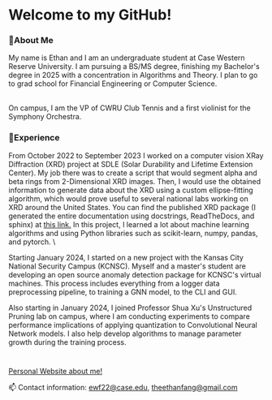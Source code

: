 ### <h1>Welcome to my GitHub!</h1>
<h3>🌱About Me</h3>

My name is Ethan and I am an undergraduate student at Case Western Reserve University. I am pursuing a BS/MS degree, finishing my Bachelor's degree in 2025 with a concentration in Algorithms and Theory. I plan to go to grad school for Financial Engineering or Computer Science. <br><br>

On campus, I am the VP of CWRU Club Tennis and a first violinist for the Symphony Orchestra.

<h3>🔭Experience</h3>
From October 2022 to September 2023 I worked on a computer vision XRay Diffraction (XRD) project at SDLE (Solar Durability and Lifetime Extension Center). My job there was to create a script that would segment alpha and beta rings from 2-Dimensional XRD images. Then, I would use the obtained information to generate data about the XRD using a custom ellipse-fitting algorithm, which would prove useful to several national labs working on XRD around the United States. You can find the published XRD package (I generated the entire documentation using docstrings, ReadTheDocs, and sphinx) at <a href = "https://pypi.org/project/XRDimage/#description">this link.</a> In this project, I learned a lot about machine learning algorithms and using Python libraries such as scikit-learn, numpy, pandas, and pytorch. \

Starting January 2024, I started on a new project with the Kansas City National Security Campus (KCNSC). Myself and a master's student are developing an open source anomaly detection package for KCNSC's virtual machines. This process includes everything from a logger data preprocessing pipeline, to training a GNN model, to the CLI and GUI. 

Also starting in January 2024, I joined Professor Shua Xu's Unstructured Pruning lab on campus, where I am conducting experiments to compare performance implications of applying quantization to Convolutional Neural Network models. I also help develop algorithms to manage parameter growth during the training process.
<br><br>

<h3></h3>
<a href = "https://ethanwfang.github.io/index.html">Personal Website about me!</a>

📫 Contact information: ewf22@case.edu, theethanfang@gmail.com


<!--
**ethanwfang/ethanwfang** is a ✨ _special_ ✨ repository because its `README.md` (this file) appears on your GitHub profile.

Here are some ideas to get you started:

- 🔭 I’m currently working on ...
- 🌱 I’m currently learning ...
- 👯 I’m looking to collaborate on ...
- 🤔 I’m looking for help with ...
- 💬 Ask me about ...
- 📫 How to reach me: ...
- 😄 Pronouns: ...
- ⚡ Fun fact: ...
-->
